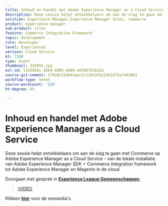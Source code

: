 ```yaml
---
title: Inhoud en handel met Adobe Experience Manager as a Cloud Service
description: Deze sessie helpt ontwikkelaars om aan de slag te gaan met Commerce op Adobe Experience Manager as a Cloud Service - van de lokale installatie van Adobe Experience Manager SDK + Commerce integration framework tot Adobe Experience Manager en Magento in de cloud. Deze sessie is afgeleverd als onderdeel van de Adobe Developers Live Content-gebeurtenis.
solution: Experience Manager,Experience Manager Sites, Commerce
product: experience manager
sub-product: sites
feature: Commerce Integration Framework
topic: Development
role: Developer
level: Experienced
version: Cloud Service
kt: 7188
type: Event
thumbnail: 331851.jpg
exl-id: 1326926c-1bb4-4d05-ab08-a8f60701bd1a
source-git-commit: 1792dc318643aec2c12613f621361d72a7a918b1
workflow-type: tm+mt
source-wordcount: '125'
ht-degree: 0%

---
```


# Inhoud en handel met Adobe Experience Manager as a Cloud Service

Deze sessie helpt ontwikkelaars om aan de slag te gaan met Commerce op Adobe Experience Manager as a Cloud Service - van de lokale installatie van Adobe Experience Manager SDK + Commerce integration framework tot Adobe Experience Manager en Magento in de cloud.

Doorgaan met gesprek in **[Experience League Gemeenschappen](https://adobe.ly/36Yd3v6)**.

>[!VIDEO](https://video.tv.adobe.com/v/331851/?quality=12&learn=on&hidetitle=true)

Klikken **[hier](/help/adobe-developers-live/assets/content-commerce.pdf)** voor de sessiedia&#39;s
